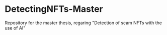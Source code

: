 # DetectingNFTs-Master
Repository for the master thesis, regaring "Detection of scam NFTs with the use of AI"
